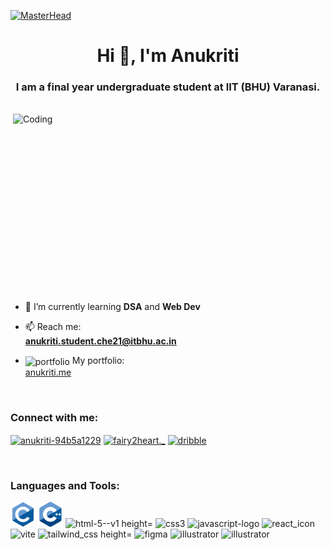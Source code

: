 [![MasterHead](https://as1.ftcdn.net/v2/jpg/02/22/96/70/1000_F_222967089_uftweUTsmcqiDYMzFXvSdOI0AfwxNqa7.jpg)](https://github.com/Anuukriti)
<h1 align="center">Hi 👋, I'm Anukriti</h1>
<h3 align="center">I am a final year undergraduate student at IIT (BHU) Varanasi.</h3> <br/>
<img align="right" alt="Coding" width="500" src="https://mir-s3-cdn-cf.behance.net/project_modules/disp/601014116770475.6068beff4640a.gif" height="300" width="300">


- 🌱 I’m currently learning **DSA** and **Web Dev**

- 📫 Reach me: <br/> **anukriti.student.che21@itbhu.ac.in**
- <img align="center" height="20" src="https://img.icons8.com/nolan/64/portfolio.png" alt="portfolio"/>  My portfolio: <br/> <a href="https://anukriti.me" target="blank">anukriti.me</a>

<br/>
<h3 align="left">Connect with me:</h3>
<p align="left">
<a href="https://linkedin.com/in/anukriti-94b5a1229" target="blank"><img align="center" src="https://raw.githubusercontent.com/rahuldkjain/github-profile-readme-generator/master/src/images/icons/Social/linked-in-alt.svg" alt="anukriti-94b5a1229" height="30" width="40" /></a>
<a href="https://instagram.com/fairy2heart._" target="blank"><img align="center" src="https://raw.githubusercontent.com/rahuldkjain/github-profile-readme-generator/master/src/images/icons/Social/instagram.svg" alt="fairy2heart._" height="30" width="40" /></a>
<a href="https://dribbble.com/Kritianu" target="blank"><img align="center"  src="https://img.icons8.com/fluency/48/dribbble.png" alt="dribble"  width="40" height="40" /></a>
</p>

<br/>
<h3 align="left">Languages and Tools:</h3>
<p align="left">
  <img src="https://raw.githubusercontent.com/devicons/devicon/master/icons/c/c-original.svg" alt="c" height="40"/>
  <img src="https://raw.githubusercontent.com/devicons/devicon/master/icons/cplusplus/cplusplus-original.svg" alt="cplusplus" height="40"/>
  <img src="https://img.icons8.com/color/48/html-5--v1.png" alt="html-5--v1 height="40""/>
  <img src="https://img.icons8.com/color/48/css3.png" alt="css3" height="50" />
  <img src="https://img.icons8.com/dusk/64/javascript-logo.png" alt="javascript-logo" height="48" />
  <img src ="https://logos-world.net/wp-content/uploads/2023/08/React-Symbol.png" alt="react_icon" height="40" />
  <img src="https://avatars.githubusercontent.com/u/65625612?v=4" alt="vite" height="40" />
  <img src="https://img.icons8.com/color/48/tailwind_css.png" alt="tailwind_css height="50" />
  <img src="https://www.vectorlogo.zone/logos/figma/figma-icon.svg" alt="figma" height="40"/>
  <img src="https://www.vectorlogo.zone/logos/adobe_illustrator/adobe_illustrator-icon.svg" alt="illustrator" height="40"/>
  <img src="https://pnghq.com/wp-content/uploads/canva-logo-symbol-free-png-images.png" alt="illustrator" height="40"/>
</p>




